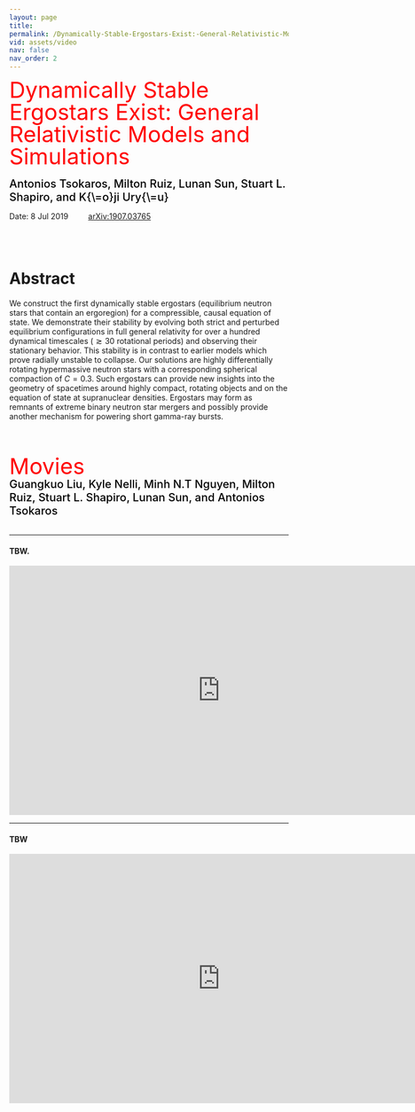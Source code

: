 ```yaml
---
layout: page
title: 
permalink: /Dynamically-Stable-Ergostars-Exist:-General-Relativistic-Models-and-Simulations/
vid: assets/video
nav: false
nav_order: 2
---
```


<div class="alert alert-block alert-success">
     <span style="color:red;font-weight:400;font-size:40px;line-height:1em">
        Dynamically Stable Ergostars Exist: General Relativistic Models and Simulations 
     </span>
     <br/><br/>
     <span style="color:black;font-weight:500;font-size:20px">
     Antonios Tsokaros,
     Milton Ruiz,
     Lunan Sun,
     Stuart L. Shapiro, and
     K{\=o}ji Ury{\=u}
     </span>
</div>


<!---
# <font color="green"> Jet like structures in low-mass binary neutron star merger remnants </font>
**Jamie Bamber, Antonios Tsokaros, Milton Ruiz, and Stuart L. Shapiro**

**Jamie Bamber,**<sup>1</sup> **Antonios Tsokaros,**<sup>1,2,3</sup> **Milton Ruiz,**<sup>4</sup> **and Stuart L. Shapiro**<sup>1,5</sup>

<sup>1</sup>*Department of Physics, University of Illinois at Urbana-Champaign, Urbana, IL 61801, USA*

<sup>2</sup>*National Center for Supercomputing Applications, University of Illinois at Urbana-Champaign, Urbana, IL 61801, USA*

<sup>3</sup>*Research Center for Astronomy and Applied Mathematics, Academy of Athens, Athens 11527, Greece*

<sup>4</sup>*Departament d’Astronomia i Astrofı́sica, Universitat de València, C/ Dr Moliner 50, 46100, Burjassot (València), Spain*

<sup>5</sup>*Department of Astronomy & NCSA, University of Illinois at Urbana-Champaign, Urbana, IL 61801, USA*
--->


Date: 8 Jul 2019    &emsp;&emsp; [arXiv:1907.03765](https://arxiv.org/abs/1907.03765)

<br/><br/>


# Abstract 
We construct the first dynamically stable ergostars (equilibrium neutron
stars that contain an ergoregion) for a compressible, causal equation of
state. We demonstrate their stability by evolving 
both strict and perturbed equilibrium configurations
in full general
relativity for over a hundred dynamical timescales ($\gtrsim 30$ rotational
periods) and observing their stationary behavior. This stability is in 
contrast to earlier models which prove radially unstable to collapse.
Our solutions are highly differentially rotating hypermassive neutron stars 
with a corresponding spherical compaction of $C=0.3$. Such ergostars
can provide new insights into the geometry of spacetimes around highly
compact, rotating objects and on the equation of state at supranuclear
densities. Ergostars may form as remnants of extreme binary neutron star
mergers and possibly provide another mechanism for powering short gamma-ray
bursts.


<br/><br/>

<!---
# Movies
**Nawaf Aldrees, Jamie Bamber, Jonah Doppelt, Yinuan Liang, Rohan Narasimhan, Milton Ruiz, Stuart L. Shapiro, Antonios Tsokaros, and Eric Yu**
<br/><br/>
--->

<div class="alert alert-block alert-info">
     <span style="color:red;font-weight:400;font-size:40px;line-height:1em">
        Movies
     </span>
     <br/>
     <span style="color:black;font-weight:500;font-size:20px">
    Guangkuo Liu,
    Kyle Nelli,
    Minh N.T Nguyen,
    Milton Ruiz,
    Stuart L. Shapiro,
    Lunan Sun, and
    Antonios Tsokaros
     </span>
</div>

<br/>


---
#### TBW.

<iframe width="760" height="450" src="https://www.youtube.com/embed/VAgDpT0Jccc" frameborder="0" allowfullscreen></iframe>
<br/>

---
#### TBW

<iframe width="760" height="450" src="https://www.youtube.com/embed/lt2wVfvU5C4" frameborder="0" allowfullscreen></iframe>
<br/>


